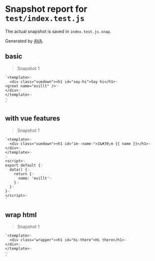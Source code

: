 # Snapshot report for `test/index.test.js`

The actual snapshot is saved in `index.test.js.snap`.

Generated by [AVA](https://ava.li).

## basic

> Snapshot 1

    `<template>␊
      <div class="vuedown"><h1 id="say-hi">Say hi</h1>␊
    <greet name="evillt" />␊
    </div>␊
    </template>␊
    ␊
    `

## with vue features

> Snapshot 1

    `<template>␊
      <div class="vuedown"><h1 id="im--name-">I&#39;m {{ name }}</h1>␊
    </div>␊
    </template>␊
    ␊
    <script>␊
    export default {␊
      data() {␊
        return {␊
          name: 'evillt'␊
        }␊
      }␊
    }␊
    </script>␊
    `

## wrap html

> Snapshot 1

    `<template>␊
      <div class="wrapper"><h1 id="hi-there">Hi there</h1>␊
    </div>␊
    </template>␊
    ␊
    `
